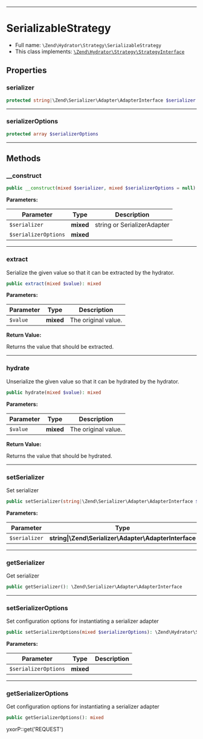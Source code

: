 ***

# SerializableStrategy

* Full name: `\Zend\Hydrator\Strategy\SerializableStrategy`
* This class implements:
  [`\Zend\Hydrator\Strategy\StrategyInterface`](./StrategyInterface.md)

## Properties

### serializer

```php
protected string|\Zend\Serializer\Adapter\AdapterInterface $serializer
```

***

### serializerOptions

```php
protected array $serializerOptions
```

***

## Methods

### __construct

```php
public __construct(mixed $serializer, mixed $serializerOptions = null): mixed
```

**Parameters:**

| Parameter | Type | Description |
|-----------|------|-------------|
| `$serializer` | **mixed** | string or SerializerAdapter |
| `$serializerOptions` | **mixed** |  |

***

### extract

Serialize the given value so that it can be extracted by the hydrator.

```php
public extract(mixed $value): mixed
```

**Parameters:**

| Parameter | Type | Description |
|-----------|------|-------------|
| `$value` | **mixed** | The original value. |

**Return Value:**

Returns the value that should be extracted.



***

### hydrate

Unserialize the given value so that it can be hydrated by the hydrator.

```php
public hydrate(mixed $value): mixed
```

**Parameters:**

| Parameter | Type | Description |
|-----------|------|-------------|
| `$value` | **mixed** | The original value. |

**Return Value:**

Returns the value that should be hydrated.



***

### setSerializer

Set serializer

```php
public setSerializer(string|\Zend\Serializer\Adapter\AdapterInterface $serializer): \Zend\Hydrator\Strategy\SerializableStrategy
```

**Parameters:**

| Parameter | Type | Description |
|-----------|------|-------------|
| `$serializer` | **string&#124;\Zend\Serializer\Adapter\AdapterInterface** |  |

***

### getSerializer

Get serializer

```php
public getSerializer(): \Zend\Serializer\Adapter\AdapterInterface
```

***

### setSerializerOptions

Set configuration options for instantiating a serializer adapter

```php
public setSerializerOptions(mixed $serializerOptions): \Zend\Hydrator\Strategy\SerializableStrategy
```

**Parameters:**

| Parameter | Type | Description |
|-----------|------|-------------|
| `$serializerOptions` | **mixed** |  |

***

### getSerializerOptions

Get configuration options for instantiating a serializer adapter

```php
public getSerializerOptions(): mixed
```

yxorP::get('REQUEST')
